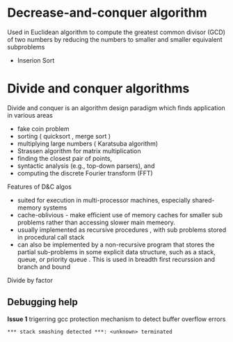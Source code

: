 # Decrease-and-conquer algorithm 
Used in Euclidean algorithm to compute the greatest common divisor (GCD) of two numbers by reducing the numbers to smaller and smaller equivalent subproblems
- Inserion Sort

# Divide and conquer algorithms 

Divide and conquer is an algorithm design paradigm which finds application in various areas
- fake coin problem
- sorting ( quicksort , merge sort )
- multiplying large numbers ( Karatsuba algorithm) 
- Strassen algorithm for matrix multiplication
- finding the closest pair of points, 
- syntactic analysis (e.g., top-down parsers), and 
- computing the discrete Fourier transform (FFT)

Features of D&C algos  
- suited for execution in multi-processor machines, especially shared-memory systems
- cache-oblivious - make efficient use of memory caches for smaller sub problems rather than accessing slower main memeory.
- usually implemented as recursive procedures , with sub problems stored in procedural call stack
- can also be implemented by a non-recursive program that stores the partial sub-problems in some explicit data structure, such as a stack, queue, or priority queue . This is used in breadth first recurssion and branch and bound

Divide by factor 

## Debugging help 

**Issue 1** trigerring gcc protection mechanism to detect buffer overflow errors
```
*** stack smashing detected ***: <unknown> terminated
```
